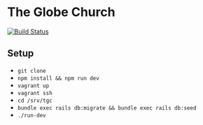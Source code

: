 # The Globe Church

[![Build Status](https://travis-ci.org/theglobechurch/tgc.svg?branch=master)](https://travis-ci.org/theglobechurch/tgc)

## Setup

- `git clone`
- `npm install && npm run dev`
- `vagrant up`
- `vagrant ssh`
- `cd /srv/tgc`
- `bundle exec rails db:migrate && bundle exec rails db:seed`
- `./run-dev`
